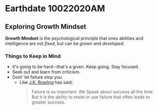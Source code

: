 # Earthdate 10022020AM

## Exploring Growth Mindset

**Growth Mindset** is the psychological principle that ones abilities and intelligence are not *fixed*, but can be *grown* and *developed*.

### Things to Keep in Mind
- It's going to be hard--that's a given. Keep going. Stay focused.
- Seek out and learn from criticism.
- Dont' let failure stop you.
    - Like [J.K. Rowling](https://en.wikipedia.org/wiki/J._K._Rowling) has said:
        > Failure is so important. We Speak about success all the time. But it is the ability to resist or use failure that often leads to greater success.

